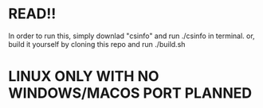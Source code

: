 # READ!!
In order to run this, simply downlad "csinfo" and run ./csinfo in terminal.
or, build it yourself by cloning this repo and run ./build.sh
# LINUX ONLY WITH NO WINDOWS/MACOS PORT PLANNED
